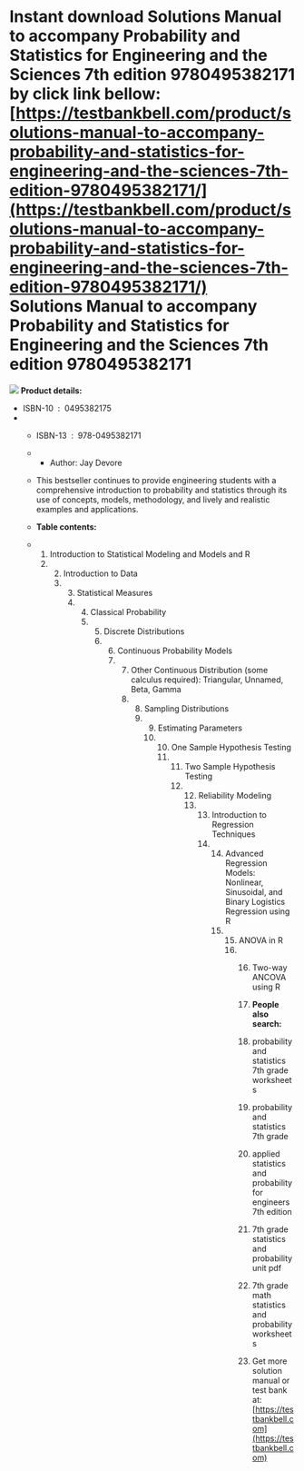 Instant download **Solutions Manual to accompany Probability and Statistics for Engineering and the Sciences 7th edition 9780495382171** by click link bellow:  
[https://testbankbell.com/product/solutions-manual-to-accompany-probability-and-statistics-for-engineering-and-the-sciences-7th-edition-9780495382171/](https://testbankbell.com/product/solutions-manual-to-accompany-probability-and-statistics-for-engineering-and-the-sciences-7th-edition-9780495382171/)  
Solutions Manual to accompany Probability and Statistics for Engineering and the Sciences 7th edition 9780495382171
===================================================================================================================


![](https://testbankbell.com/wp-content/uploads/2023/05/9780495382171.jpg)
**Product details:**
* ISBN-10 ‏ : ‎ 0495382175
* * ISBN-13 ‏ : ‎ 978-0495382171
  * * Author: Jay Devore
   
  * This bestseller continues to provide engineering students with a comprehensive introduction to probability and statistics through its use of concepts, models, methodology, and lively and realistic examples and applications.
 
  * **Table contents:**
 
  * 1. Introduction to Statistical Modeling and Models and R
    2. 2. Introduction to Data
       3. 3. Statistical Measures
          4. 4. Classical Probability
             5. 5. Discrete Distributions
                6. 6. Continuous Probability Models
                   7. 7. Other Continuous Distribution (some calculus required): Triangular, Unnamed, Beta, Gamma
                      8. 8. Sampling Distributions
                         9. 9. Estimating Parameters
                            10. 10. One Sample Hypothesis Testing
                                11. 11. Two Sample Hypothesis Testing
                                    12. 12. Reliability Modeling
                                        13. 13. Introduction to Regression Techniques
                                            14. 14. Advanced Regression Models: Nonlinear,  Sinusoidal, and Binary Logistics Regression using R
                                                15. 15. ANOVA in R
                                                    16. 16. Two-way ANCOVA using R
                                                       
                                                        17. **People also search:**
                                                        18. probability and statistics 7th grade worksheets
                                                       
                                                        19. probability and statistics 7th grade
                                                       
                                                        20. applied statistics and probability for engineers 7th edition
                                                       
                                                        21. 7th grade statistics and probability unit pdf
                                                       
                                                        22. 7th grade math statistics and probability worksheets
                                                        23.  Get more solution manual or test bank at: [https://testbankbell.com](https://testbankbell.com)
